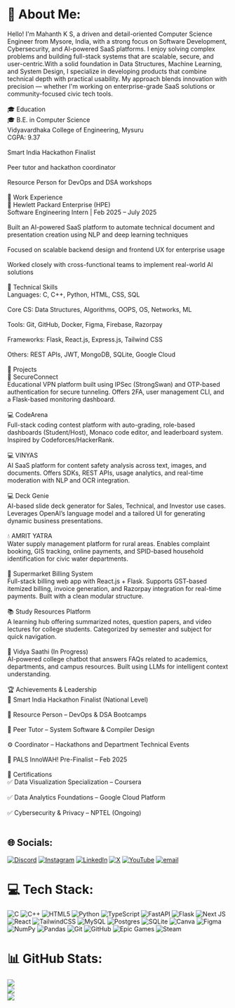 # 💫 About Me:
Hello! I'm Mahanth K S, a driven and detail-oriented Computer Science Engineer from Mysore, India, with a strong focus on Software Development, Cybersecurity, and AI-powered SaaS platforms. I enjoy solving complex problems and building full-stack systems that are scalable, secure, and user-centric.With a solid foundation in Data Structures, Machine Learning, and System Design, I specialize in developing products that combine technical depth with practical usability. My approach blends innovation with precision — whether I'm working on enterprise-grade SaaS solutions or community-focused civic tech tools.<br><br>🎓 Education<br>🎓 B.E. in Computer Science<br>Vidyavardhaka College of Engineering, Mysuru<br>CGPA: 9.37<br><br>Smart India Hackathon Finalist<br><br>Peer tutor and hackathon coordinator<br><br>Resource Person for DevOps and DSA workshops<br><br>💼 Work Experience<br>🏢 Hewlett Packard Enterprise (HPE)<br>Software Engineering Intern | Feb 2025 – July 2025<br><br>Built an AI-powered SaaS platform to automate technical document and presentation creation using NLP and deep learning techniques<br><br>Focused on scalable backend design and frontend UX for enterprise usage<br><br>Worked closely with cross-functional teams to implement real-world AI solutions<br><br>🧠 Technical Skills<br>Languages: C, C++, Python, HTML, CSS, SQL<br><br>Core CS: Data Structures, Algorithms, OOPS, OS, Networks, ML<br><br>Tools: Git, GitHub, Docker, Figma, Firebase, Razorpay<br><br>Frameworks: Flask, React.js, Express.js, Tailwind CSS<br><br>Others: REST APIs, JWT, MongoDB, SQLite, Google Cloud<br><br>🚀 Projects<br>🔐 SecureConnect<br>Educational VPN platform built using IPSec (StrongSwan) and OTP-based authentication for secure tunneling. Offers 2FA, user management CLI, and a Flask-based monitoring dashboard.<br><br>💻 CodeArena<br>Full-stack coding contest platform with auto-grading, role-based dashboards (Student/Host), Monaco code editor, and leaderboard system. Inspired by Codeforces/HackerRank.<br><br>💻 VINYAS<br>AI SaaS platform for content safety analysis across text, images, and documents. Offers SDKs, REST APIs, usage analytics, and real-time moderation with NLP and OCR integration.<br><br>💻 Deck Genie<br>AI-based slide deck generator for Sales, Technical, and Investor use cases. Leverages OpenAI’s language model and a tailored UI for generating dynamic business presentations.<br><br>💧 AMRIT YATRA<br>Water supply management platform for rural areas. Enables complaint booking, GIS tracking, online payments, and SPID-based household identification for civic water departments.<br><br>🧾 Supermarket Billing System<br>Full-stack billing web app with React.js + Flask. Supports GST-based itemized billing, invoice generation, and Razorpay integration for real-time payments. Built with a clean modular structure.<br><br>📚 Study Resources Platform<br>A learning hub offering summarized notes, question papers, and video lectures for college students. Categorized by semester and subject for quick navigation.<br><br>🤖 Vidya Saathi (In Progress)<br>AI-powered college chatbot that answers FAQs related to academics, departments, and campus resources. Built using LLMs for intelligent context understanding.<br><br>🏆 Achievements & Leadership<br>🏅 Smart India Hackathon Finalist (National Level)<br><br>🎤 Resource Person – DevOps & DSA Bootcamps<br><br>🧠 Peer Tutor – System Software & Compiler Design<br><br>⚙️ Coordinator – Hackathons and Department Technical Events<br><br>🥈 PALS InnoWAH! Pre-Finalist – Feb 2025<br><br>📜 Certifications<br>✅ Data Visualization Specialization – Coursera<br><br>✅ Data Analytics Foundations – Google Cloud Platform<br><br>✅ Cybersecurity & Privacy – NPTEL (Ongoing)<br><br>


## 🌐 Socials:
[![Discord](https://img.shields.io/badge/Discord-%237289DA.svg?logo=discord&logoColor=white)](https://discord.gg/mahi_mahanth_03) [![Instagram](https://img.shields.io/badge/Instagram-%23E4405F.svg?logo=Instagram&logoColor=white)](https://instagram.com/mahi_mahanth_03) [![LinkedIn](https://img.shields.io/badge/LinkedIn-%230077B5.svg?logo=linkedin&logoColor=white)](https://linkedin.com/in/mahanth-k-s-73b696254) [![X](https://img.shields.io/badge/X-black.svg?logo=X&logoColor=white)](https://x.com/MahanthKS03) [![YouTube](https://img.shields.io/badge/YouTube-%23FF0000.svg?logo=YouTube&logoColor=white)](https://youtube.com/@MahanthKS-z2y) [![email](https://img.shields.io/badge/Email-D14836?logo=gmail&logoColor=white)](mailto:mahanthks03@gmail.com) 

# 💻 Tech Stack:
![C](https://img.shields.io/badge/c-%2300599C.svg?style=for-the-badge&logo=c&logoColor=white) ![C++](https://img.shields.io/badge/c++-%2300599C.svg?style=for-the-badge&logo=c%2B%2B&logoColor=white) ![HTML5](https://img.shields.io/badge/html5-%23E34F26.svg?style=for-the-badge&logo=html5&logoColor=white) ![Python](https://img.shields.io/badge/python-3670A0?style=for-the-badge&logo=python&logoColor=ffdd54) ![TypeScript](https://img.shields.io/badge/typescript-%23007ACC.svg?style=for-the-badge&logo=typescript&logoColor=white) ![FastAPI](https://img.shields.io/badge/FastAPI-005571?style=for-the-badge&logo=fastapi) ![Flask](https://img.shields.io/badge/flask-%23000.svg?style=for-the-badge&logo=flask&logoColor=white) ![Next JS](https://img.shields.io/badge/Next-black?style=for-the-badge&logo=next.js&logoColor=white) ![React](https://img.shields.io/badge/react-%2320232a.svg?style=for-the-badge&logo=react&logoColor=%2361DAFB) ![TailwindCSS](https://img.shields.io/badge/tailwindcss-%2338B2AC.svg?style=for-the-badge&logo=tailwind-css&logoColor=white) ![MySQL](https://img.shields.io/badge/mysql-4479A1.svg?style=for-the-badge&logo=mysql&logoColor=white) ![Postgres](https://img.shields.io/badge/postgres-%23316192.svg?style=for-the-badge&logo=postgresql&logoColor=white) ![SQLite](https://img.shields.io/badge/sqlite-%2307405e.svg?style=for-the-badge&logo=sqlite&logoColor=white) ![Canva](https://img.shields.io/badge/Canva-%2300C4CC.svg?style=for-the-badge&logo=Canva&logoColor=white) ![Figma](https://img.shields.io/badge/figma-%23F24E1E.svg?style=for-the-badge&logo=figma&logoColor=white) ![NumPy](https://img.shields.io/badge/numpy-%23013243.svg?style=for-the-badge&logo=numpy&logoColor=white) ![Pandas](https://img.shields.io/badge/pandas-%23150458.svg?style=for-the-badge&logo=pandas&logoColor=white) ![Git](https://img.shields.io/badge/git-%23F05033.svg?style=for-the-badge&logo=git&logoColor=white) ![GitHub](https://img.shields.io/badge/github-%23121011.svg?style=for-the-badge&logo=github&logoColor=white) ![Epic Games](https://img.shields.io/badge/epicgames-%23313131.svg?style=for-the-badge&logo=epicgames&logoColor=white) ![Steam](https://img.shields.io/badge/steam-%23000000.svg?style=for-the-badge&logo=steam&logoColor=white)
# 📊 GitHub Stats:
![](https://github-readme-stats.vercel.app/api?username=mahi0331&theme=dark&hide_border=false&include_all_commits=true&count_private=true)<br/>
![](https://nirzak-streak-stats.vercel.app/?user=mahi0331&theme=dark&hide_border=false)<br/>
![](https://github-readme-stats.vercel.app/api/top-langs/?username=mahi0331&theme=dark&hide_border=false&include_all_commits=true&count_private=true&layout=compact)

<!-- Proudly created with GPRM ( https://gprm.itsvg.in ) -->
